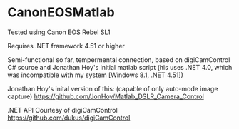 # CanonEOSMatlab

Tested using Canon EOS Rebel SL1

Requires .NET framework 4.51 or higher

Semi-functional so far, tempermental connection, based on digiCamControl C# source and Jonathan Hoy's initial matlab script (his uses .NET 4.0, which was incompatible with my system [Windows 8.1, .NET 4.51])

Jonathan Hoy's inital version of this: (capable of only auto-mode image capture)
https://github.com/JonHoy/Matlab_DSLR_Camera_Control

.NET API Courtesy of digiCamControl
https://github.com/dukus/digiCamControl
